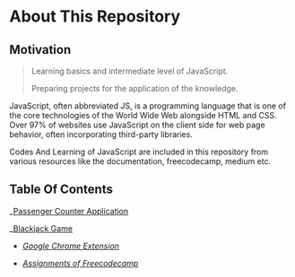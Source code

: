 # About This Repository

## Motivation

> Learning basics and intermediate level of JavaScript.
>
> Preparing projects for the application of the knowledge.

JavaScript, often abbreviated JS, is a programming language that is one of the core technologies of the World Wide Web
alongside HTML and CSS. Over 97% of websites use JavaScript on the client side for web page behavior, often incorporating third-party libraries.<br>

Codes And Learning of JavaScript are included in this repository from various resources like the documentation, freecodecamp,
medium etc.

## Table Of Contents

\_[Passenger Counter Application](https://github.com/aaditya29/JavaScript-Tutorials/tree/master/1.%20Passenger%20Counter%20Application)

\_[Blackjack Game](https://github.com/aaditya29/JavaScript-Tutorials/tree/master/2.%20Blackjack%20Game)

- _[Google Chrome Extension](https://github.com/aaditya29/JavaScript-Tutorials/tree/master/3.%20Google%20Chrome%20Extension)_

- _[Assignments of Freecodecamp](https://github.com/aaditya29/JavaScript-Tutorials/tree/master/Assignments)_
  </br>
